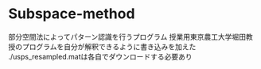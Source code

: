 # Subspace-method
部分空間法によってパターン認識を行うプログラム
授業用東京農工大学堀田教授のプログラムを自分が解釈できるように書き込みを加えた
./usps_resampled.matは各自でダウンロードする必要あり
